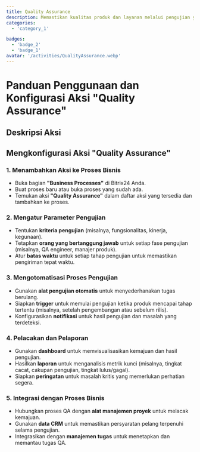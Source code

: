 ```yaml
---
title: Quality Assurance
description: Memastikan kualitas produk dan layanan melalui pengujian yang ketat.
categories:
  - 'category_1'

badges:
  - 'badge_2'
  - 'badge_1'
avatar: '/activities/QualityAssurance.webp'
---
```

# Panduan Penggunaan dan Konfigurasi Aksi "Quality Assurance"

## Deskripsi Aksi

## **Mengkonfigurasi Aksi "Quality Assurance"**

### 1. Menambahkan Aksi ke Proses Bisnis
- Buka bagian **"Business Processes"** di Bitrix24 Anda.
- Buat proses baru atau buka proses yang sudah ada.
- Temukan aksi **"Quality Assurance"** dalam daftar aksi yang tersedia dan tambahkan ke proses.

### 2. Mengatur Parameter Pengujian
- Tentukan **kriteria pengujian** (misalnya, fungsionalitas, kinerja, kegunaan).
- Tetapkan **orang yang bertanggung jawab** untuk setiap fase pengujian (misalnya, QA engineer, manajer produk).
- Atur **batas waktu** untuk setiap tahap pengujian untuk memastikan pengiriman tepat waktu.

### 3. Mengotomatisasi Proses Pengujian
- Gunakan **alat pengujian otomatis** untuk menyederhanakan tugas berulang.
- Siapkan **trigger** untuk memulai pengujian ketika produk mencapai tahap tertentu (misalnya, setelah pengembangan atau sebelum rilis).
- Konfigurasikan **notifikasi** untuk hasil pengujian dan masalah yang terdeteksi.

### 4. Pelacakan dan Pelaporan
- Gunakan **dashboard** untuk memvisualisasikan kemajuan dan hasil pengujian.
- Hasilkan **laporan** untuk menganalisis metrik kunci (misalnya, tingkat cacat, cakupan pengujian, tingkat lulus/gagal).
- Siapkan **peringatan** untuk masalah kritis yang memerlukan perhatian segera.

### 5. Integrasi dengan Proses Bisnis
- Hubungkan proses QA dengan **alat manajemen proyek** untuk melacak kemajuan.
- Gunakan **data CRM** untuk memastikan persyaratan pelang terpenuhi selama pengujian.
- Integrasikan dengan **manajemen tugas** untuk menetapkan dan memantau tugas QA.